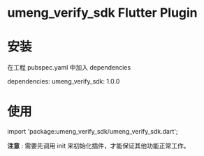 # umeng_verify_sdk Flutter Plugin

# 安装

在工程 pubspec.yaml 中加入 dependencies

dependencies:
  umeng_verify_sdk: 1.0.0

# 使用

import 'package:umeng_verify_sdk/umeng_verify_sdk.dart';

**注意** : 需要先调用 init 来初始化插件，才能保证其他功能正常工作。
